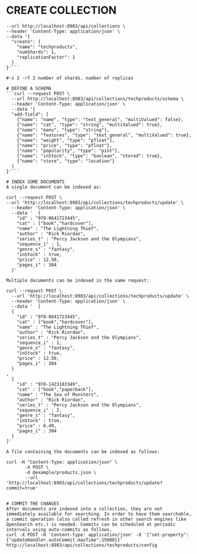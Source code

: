 # CREATE COLLECTION

```curl --request POST \
--url http://localhost:8983/api/collections \
--header 'Content-Type: application/json' \
--data '{
  "create": {
    "name": "techproducts",
    "numShards": 1,
    "replicationFactor": 1
  }
}'```

#-s 2 -rf 2 number of shards, number of replicas

# DEFINE A SCHEMA
```curl --request POST \
  --url http://localhost:8983/api/collections/techproducts/schema \
  --header 'Content-Type: application/json' \
  --data '{
  "add-field": [
    {"name": "name", "type": "text_general", "multiValued": false},
    {"name": "cat", "type": "string", "multiValued": true},
    {"name": "manu", "type": "string"},
    {"name": "features", "type": "text_general", "multiValued": true},
    {"name": "weight", "type": "pfloat"},
    {"name": "price", "type": "pfloat"},
    {"name": "popularity", "type": "pint"},
    {"name": "inStock", "type": "boolean", "stored": true},
    {"name": "store", "type": "location"}
  ]
}'```

# INDEX SOME DOCUMENTS
A single document can be indexed as:

curl --request POST \
--url 'http://localhost:8983/api/collections/techproducts/update' \
  --header 'Content-Type: application/json' \
  --data '  {
    "id" : "978-0641723445",
    "cat" : ["book","hardcover"],
    "name" : "The Lightning Thief",
    "author" : "Rick Riordan",
    "series_t" : "Percy Jackson and the Olympians",
    "sequence_i" : 1,
    "genre_s" : "fantasy",
    "inStock" : true,
    "price" : 12.50,
    "pages_i" : 384
  }'

Multiple documents can be indexed in the same request:

curl --request POST \
  --url 'http://localhost:8983/api/collections/techproducts/update' \
  --header 'Content-Type: application/json' \
  --data '  [
  {
    "id" : "978-0641723445",
    "cat" : ["book","hardcover"],
    "name" : "The Lightning Thief",
    "author" : "Rick Riordan",
    "series_t" : "Percy Jackson and the Olympians",
    "sequence_i" : 1,
    "genre_s" : "fantasy",
    "inStock" : true,
    "price" : 12.50,
    "pages_i" : 384
  }
,
  {
    "id" : "978-1423103349",
    "cat" : ["book","paperback"],
    "name" : "The Sea of Monsters",
    "author" : "Rick Riordan",
    "series_t" : "Percy Jackson and the Olympians",
    "sequence_i" : 2,
    "genre_s" : "fantasy",
    "inStock" : true,
    "price" : 6.49,
    "pages_i" : 304
  }
]'

A file containing the documents can be indexed as follows:

curl -H "Content-Type: application/json" \
       -X POST \
       -d @example/products.json \
       --url 'http://localhost:8983/api/collections/techproducts/update?commit=true'


# COMMIT THE CHANGES
After documents are indexed into a collection, they are not immediately available for searching. In order to have them searchable, a commit operation (also called refresh in other search engines like OpenSearch etc.) is needed. Commits can be scheduled at periodic intervals using auto-commits as follows.
curl -X POST -H 'Content-type: application/json' -d '{"set-property":{"updateHandler.autoCommit.maxTime":15000}}' http://localhost:8983/api/collections/techproducts/config

